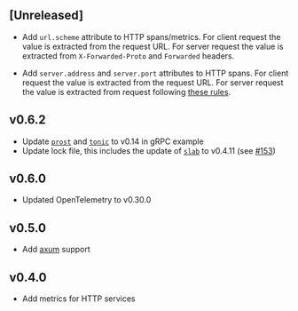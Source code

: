 ## [Unreleased]

- Add `url.scheme` attribute to HTTP spans/metrics. For client request the
  value is extracted from the request URL. For server request the value is
  extracted from `X-Forwarded-Proto` and `Forwarded` headers.

- Add `server.address` and `server.port` attributes to HTTP spans. For client
  request the value is extracted from the request URL. For server request the
  value is extracted from request following [these rules].

## v0.6.2

- Update [`prost`] and [`tonic`] to v0.14 in gRPC example
- Update lock file, this includes the update of [`slab`] to v0.4.11 (see [#153](https://github.com/tokio-rs/slab/pull/153))

## v0.6.0

- Updated OpenTelemetry to v0.30.0

## v0.5.0

- Add [axum](https://docs.rs/axum) support

## v0.4.0

- Add metrics for HTTP services


[`prost`]: https://crates.io/crates/prost
[`slab`]: https://crates.io/crates/slab
[`tonic`]: https://crates.io/crates/tonic

[these rules]: https://opentelemetry.io/docs/specs/semconv/http/http-spans/#setting-serveraddress-and-serverport-attributes
